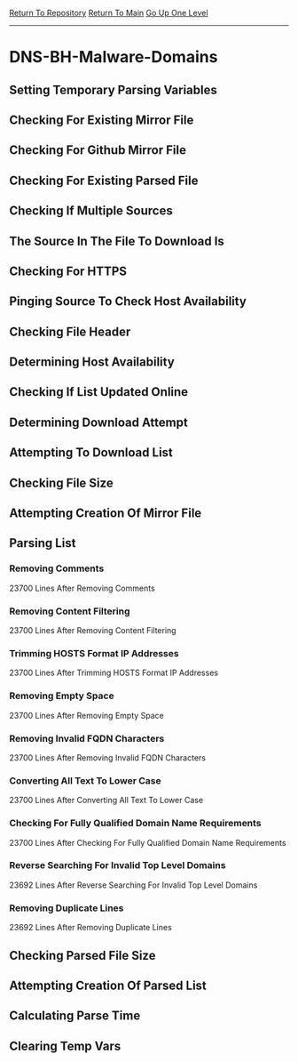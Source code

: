 [Return To Repository](https://github.com/deathbybandaid/piholeparser/)
[Return To Main](https://github.com/deathbybandaid/piholeparser/blob/master/RecentRunLogs/Mainlog.md)
[Go Up One Level](https://github.com/deathbybandaid/piholeparser/blob/master/RecentRunLogs/TopLevelScripts/30-Processing-External-Blacklists.md)
____________________________________
# DNS-BH-Malware-Domains
## Setting Temporary Parsing Variables
## Checking For Existing Mirror File
## Checking For Github Mirror File
## Checking For Existing Parsed File
## Checking If Multiple Sources
## The Source In The File To Download Is
## Checking For HTTPS
## Pinging Source To Check Host Availability
## Checking File Header
## Determining Host Availability
## Checking If List Updated Online
## Determining Download Attempt
## Attempting To Download List
## Checking File Size
## Attempting Creation Of Mirror File
## Parsing List
### Removing Comments
23700 Lines After Removing Comments
### Removing Content Filtering
23700 Lines After Removing Content Filtering
### Trimming HOSTS Format IP Addresses
23700 Lines After Trimming HOSTS Format IP Addresses
### Removing Empty Space
23700 Lines After Removing Empty Space
### Removing Invalid FQDN Characters
23700 Lines After Removing Invalid FQDN Characters
### Converting All Text To Lower Case
23700 Lines After Converting All Text To Lower Case
### Checking For Fully Qualified Domain Name Requirements
23700 Lines After Checking For Fully Qualified Domain Name Requirements
### Reverse Searching For Invalid Top Level Domains
23692 Lines After Reverse Searching For Invalid Top Level Domains
### Removing Duplicate Lines
23692 Lines After Removing Duplicate Lines
## Checking Parsed File Size
## Attempting Creation Of Parsed List
## Calculating Parse Time
## Clearing Temp Vars
